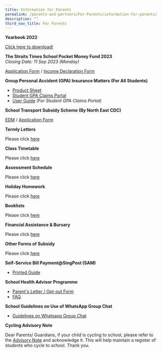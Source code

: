 ```yaml
---
title: Information for Parents
permalink: /parents-and-partners/For-Parents/information-for-parents/
description: ""
third_nav_title: For Parents
---
```

**Yearbook 2022**

[Click here to download!](https://drive.google.com/file/d/1S1Tnfj6Xc_Kru5SdVkbIzSIbSyGBumtn/view?usp=sharing)

**The Straits Times School Pocket Money Fund 2023**
<br>_Closing Date: 11 Sep 2023 (Monday)_

[Application Form](/files/2024_stspmf_application_form_for_schools.pdf) / [Income Declaration Form](/files/income-declaration-form.pdf)

**Group Personal Accident (GPA) Insurance Matters (For All Students)**

* [Product Sheet](/files/Product-Fact-Sheet-Year-2023.pdf)
* [Student GPA Claims Portal](https://studentgpa.incomegroupins.com.sg/#/dashboard)
* [User Guide](/files/student-gpa-user-guide-parent.pdf) _(For Student GPA Claims Portal)_

**School Transport Subsidy Scheme (By North East CDC)**

[EDM](/files/School-Transport-Subsidy-Scheme-EDM.pdf) / [Application Form](https://go.gov.sg/neasrf)

**Termly Letters**

Please click [here](/parents-partners/parent-support/parent-engagement/notification-to-parents/termly-letters/)

**Class Timetable**

Please click [here](/student-admin-services/students/class-timetable/)

**Assessment Schedule**

Please click [here](/student-admin-services/students/assessment-schedule/)

**Holiday Homework**

Please click [here](/student-admin-services/students/holiday-homework/)

**Booklists**

Please click [here](/student-admin-services/students/booklists/)

**Financial Assistance &amp; Bursary**

Please click [here](/student-admin-services/administration/financial-assistance-bursary/)

**Other Forms of Subsidy**

Please click [here](/student-admin-services/administration/other-forms-of-subsidy/)

**Self-Service Bill Payment@SingPost (SAM)**

* [Printed Guide](/files/Printed-Guide-final.pdf)

**School Health Advisor Programme**

* [Parent's Letter / Opt-out Form](/files/SHA-Parents-Letter_Opt-Out-Form-2019.pdf)
* [FAQ](/files/SHA-FAQ.pdf)

**School Guidelines on Use of WhatsApp Group Chat**

* [Guidelines on Whatsapp Group Chat](/files/Guidelines-on-WhatsApp-group-chats.pdf)

**Cycling Advisory Note**

Dear Parents/ Guardians, if your child is cycling to school, please refer to the&nbsp;[Advisory Note](https://form.gov.sg/61c2b2fb1dd3cd0013b089e1)&nbsp;and acknowledge it. This will help maintain a register of students who cycle to school. Thank you.